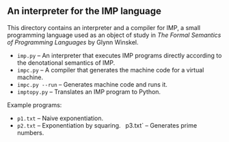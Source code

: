 
## An interpreter for the IMP language

This directory contains an interpreter and a compiler for IMP, a small
programming language used as an object of study in *The Formal Semantics
of Programming Languages* by Glynn Winskel.

* `imp.py` &ndash; An interpreter that executes IMP programs directly
  according to the denotational semantics of IMP.
* `impc.py` &ndash; A compiler that generates the machine code for a
  virtual machine.
* `impc.py --run` &ndash; Generates machine code and runs it.
* `imptopy.py` &ndash; Translates an IMP program to Python.

Example programs:

* `p1.txt` &ndash; Naive exponentiation.
* `p2.txt` &ndash; Exponentiation by squaring.
` `p3.txt` &ndash; Generates prime numbers.
